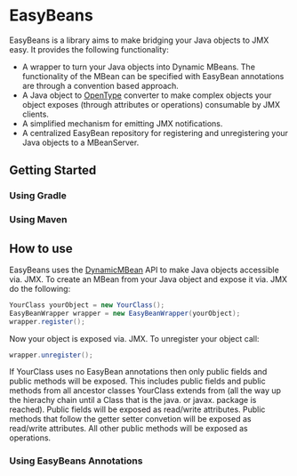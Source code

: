# EasyBeans

EasyBeans is a library aims to make bridging your Java objects to JMX easy. It provides the following functionality:

* A wrapper to turn your Java objects into Dynamic MBeans. The functionality of the MBean can be specified with EasyBean annotations are through a convention based approach.
* A Java object to <a href="http://docs.oracle.com/javase/7/docs/api/javax/management/openmbean/OpenType.html">OpenType</a> converter to make complex objects your object exposes (through attributes or operations) consumable by JMX clients.
* A simplified mechanism for emitting JMX notifications.
* A centralized EasyBean repository for registering and unregistering your Java objects to a MBeanServer.

## Getting Started

### Using Gradle

### Using Maven

## How to use

EasyBeans uses the <a href="http://docs.oracle.com/javase/7/docs/api/javax/management/DynamicMBean.html">DynamicMBean</a> API to make Java
objects accessible via. JMX. To create an MBean from your Java object and expose it via. JMX do the following:

```Java
YourClass yourObject = new YourClass();
EasyBeanWrapper wrapper = new EasyBeanWrapper(yourObject);
wrapper.register();
```
Now your object is exposed via. JMX. To unregister your object call:

```Java
wrapper.unregister();
```
If YourClass uses no EasyBean annotations then only public fields and public methods will be exposed. This includes public fields and public methods from all ancestor classes
YourClass extends from (all the way up the hierachy chain until a Class that is the java. or javax. package is reached). Public fields will be exposed as read/write attributes.
Public methods that follow the getter setter convetion will be exposed as read/write attributes. All other public methods will be exposed as operations.

### Using EasyBeans Annotations



